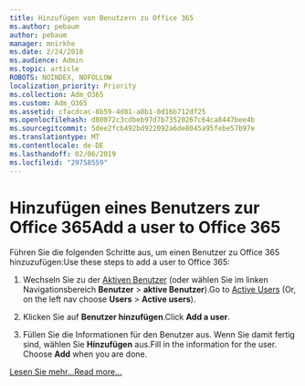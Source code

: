 ```yaml
---
title: Hinzufügen von Benutzern zu Office 365
ms.author: pebaum
author: pebaum
manager: mnirkhe
ms.date: 2/24/2018
ms.audience: Admin
ms.topic: article
ROBOTS: NOINDEX, NOFOLLOW
localization_priority: Priority
ms.collection: Adm_O365
ms.custom: Adm_O365
ms.assetid: cfacdcac-8b59-4d81-a8b1-0d16b712df25
ms.openlocfilehash: d80072c3cdbeb97d7b73520267c64ca8447bee4b
ms.sourcegitcommit: 5dee2fcb492bd922092a6de8045a95febe57b97e
ms.translationtype: MT
ms.contentlocale: de-DE
ms.lasthandoff: 02/06/2019
ms.locfileid: "29758559"
---
```

# <a name="add-a-user-to-office-365"></a><span data-ttu-id="14b77-102">Hinzufügen eines Benutzers zur Office 365</span><span class="sxs-lookup"><span data-stu-id="14b77-102">Add a user to Office 365</span></span>

<span data-ttu-id="14b77-103">Führen Sie die folgenden Schritte aus, um einen Benutzer zu Office 365 hinzuzufügen:</span><span class="sxs-lookup"><span data-stu-id="14b77-103">Use these steps to add a user to Office 365:</span></span>
  
1. <span data-ttu-id="14b77-104">Wechseln Sie zu der [Aktiven Benutzer](https://admin.microsoft.com/Adminportal/Home?source=applauncher#/users) (oder wählen Sie im linken Navigationsbereich **Benutzer** \> **aktive Benutzer**).</span><span class="sxs-lookup"><span data-stu-id="14b77-104">Go to [Active Users](https://admin.microsoft.com/Adminportal/Home?source=applauncher#/users) (Or, on the left nav choose **Users** \> **Active users**).</span></span>
    
2. <span data-ttu-id="14b77-105">Klicken Sie auf **Benutzer hinzufügen**.</span><span class="sxs-lookup"><span data-stu-id="14b77-105">Click **Add a user**.</span></span>
    
3. <span data-ttu-id="14b77-p101">Füllen Sie die Informationen für den Benutzer aus. Wenn Sie damit fertig sind, wählen Sie **Hinzufügen** aus.</span><span class="sxs-lookup"><span data-stu-id="14b77-p101">Fill in the information for the user. Choose **Add** when you are done.</span></span> 
    
[<span data-ttu-id="14b77-108">Lesen Sie mehr...</span><span class="sxs-lookup"><span data-stu-id="14b77-108">Read more...</span></span>](https://support.office.com/article/1970f7d6-03b5-442f-b385-5880b9c256ec)
  

